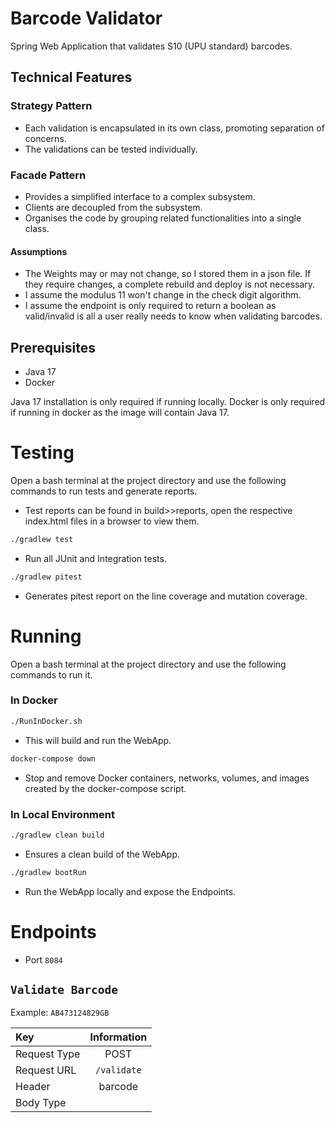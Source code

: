 # Barcode Validator

Spring Web Application that validates S10 (UPU standard) barcodes.
## Technical Features

### Strategy Pattern
* Each validation is encapsulated in its own class, promoting separation of concerns.
* The validations can be tested individually.

### Facade Pattern
* Provides a simplified interface to a complex subsystem.
* Clients are decoupled from the subsystem.
* Organises the code by grouping related functionalities into a single class.

#### Assumptions
* The Weights may or may not change, so I stored them in a json file. If they require changes, a complete rebuild and deploy is not necessary.
* I assume the modulus 11 won't change in the check digit algorithm.
* I assume the endpoint is only required to return a boolean as valid/invalid is all a user really needs to know when validating barcodes.

## Prerequisites

* Java 17
* Docker

Java 17 installation is only required if running locally.
Docker is only required if running in docker as the image will contain Java 17.

# Testing

Open a bash terminal at the project directory and use the following commands to run tests and generate reports.
* Test reports can be found in build>>reports, open the respective index.html files in a browser to view them.
```bash
./gradlew test
````
* Run all JUnit and Integration tests.

```bash
./gradlew pitest
````
* Generates pitest report on the line coverage and mutation coverage.

# Running

Open a bash terminal at the project directory and use the following commands to run it.

### In Docker

```bash
./RunInDocker.sh
````

* This will build and run the WebApp.

```bash
docker-compose down
```
* Stop and remove Docker containers, networks, volumes, and images created by the docker-compose script.

### In Local Environment

```bash
./gradlew clean build
````
* Ensures a clean build of the WebApp.

```bash
./gradlew bootRun
```
* Run the WebApp locally and expose the Endpoints.

# Endpoints

* Port ``8084``

## `Validate Barcode`

Example: ``AB473124829GB``

| Key          | Information |
|:-------------|:-----------:|
| Request Type |    POST     |
| Request URL  | `/validate` |
| Header       |   barcode   |
| Body Type    |             |
